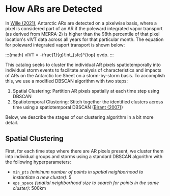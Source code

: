 # How ARs are Detected

In [Wille (2021)](https://agupubs.onlinelibrary.wiley.com/doi/full/10.1029/2020JD033788), Antarctic ARs are detected on a pixelwise basis, where a pixel is considered part of an AR if the poleward integrated vapor transport (as derived from MERRA-2) is higher than the 98th percentile of that pixel location's vIVT data across all years for that particular month. The equation for poleward integrated vaport transport is shown below:

:::{math}
vIVT = -\frac{1}{g}\int_{sfc}^{top} qvdp.
:::

This catalog seeks to cluster the individual AR pixels spatiotemporally into individual storm events to facilitate analysis of characteristics and impacts of ARs on the Antarctic Ice Sheet on a storm-by-storm basis. To accomplish this, we use a modified DBSCAN algorithm with two steps:

1. Spatial Clustering: Partition AR pixels spatially at each time step using DBSCAN
2. Spatiotemporal Clustering: Stitch together the identified clusters across time using a spatiotemporal DBSCAN ([Birant (2007)](https://www.sciencedirect.com/science/article/pii/S0169023X06000218))

Below, we describe the stages of our clustering algorithm in a bit more detail.

## Spatial Clustering

First, for each time step where there are AR pixels present, we cluster them into individual groups and storms using a standard DBSCAN algorithm with the following hyperparameters:
+ `min_pts` *(mininum number of points in spatial neighborhood to instantiate a new cluster)*: 5
+ `eps_space` *(spatial neighborhood size to search for points in the same cluster)*: 500km

